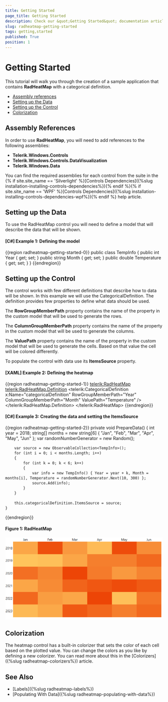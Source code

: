 ```yaml
---
title: Getting Started
page_title: Getting Started
description: Check our &quot;Getting Started&quot; documentation article for the RadHeatMap WPF control.
slug: radheatmap-getting-started
tags: getting,started
published: True
position: 1
---
```


# Getting Started

This tutorial will walk you through the creation of a sample application that contains __RadHeatMap__ with a categorical definition.

* [Assembly references](#assembly-references)
* [Setting up the Data](#setting-up-the-data)
* [Setting up the Control](#setting-up-the-control)
* [Colorization](#colorization)
			
## Assembly References

In order to use __RadHeatMap__, you will need to add references to the following assemblies:
* __Telerik.Windows.Controls__
* __Telerik.Windows.Controls.DataVisualization__
* __Telerik.Windows.Data__

You can find the required assemblies for each control from the suite in the {% if site.site_name == 'Silverlight' %}[Controls Dependencies]({%slug installation-installing-controls-dependencies%}){% endif %}{% if site.site_name == 'WPF' %}[Controls Dependencies]({%slug installation-installing-controls-dependencies-wpf%}){% endif %} help article.

## Setting up the Data

To use the RadHeatMap control you will need to define a model that will describe the data that will be shown.

#### __[C#] Example 1: Defining the model__
{{region radheatmap-getting-started-0}}
	public class TempInfo
	{
		public int Year { get; set; }
		public string Month { get; set; }
		public double Temperature { get; set; }
	}
{{endregion}}

## Setting up the Control

The control works with few different definitions that describe how to data will be shown. In this example we will use the CategoricalDefinition. The definition provides few properties to define what data should be used.

The __RowGroupMemberPath__ property contains the name of the property in the custom model that will be used to generate the rows.

The __ColumnGroupMemberPath__ property contains the name of the property in the custom model that will be used to generate the columns.

The __ValuePath__ property contains the name of the property in the custom model that will be used to generate the cells. Based on that value the cell will be colored differently.

To populate the control with data use its __ItemsSource__ property.

#### __[XAML] Example 2: Defining the heatmap__
{{region radheatmap-getting-started-1}}
	<telerik:RadHeatMap>
		<telerik:RadHeatMap.Definition>
			<telerik:CategoricalDefinition x:Name="categoricalDefinition"
										   RowGroupMemberPath="Year"
										   ColumnGroupMemberPath="Month"
										   ValuePath="Temperature" />
		</telerik:RadHeatMap.Definition>
	</telerik:RadHeatMap>
{{endregion}}

#### __[C#] Example 3: Creating the data and setting the ItemsSource__
{{region radheatmap-getting-started-2}}
	private void PrepareData()
	{
		int year = 2018;
		string[] months = new string[6] { "Jan", "Feb", "Mar", "Apr", "May", "Jun" };
		var randomNumberGenerator = new Random();

		var source = new ObservableCollection<TempInfo>();
		for (int i = 0; i < months.Length; i++)
		{
			for (int k = 0; k < 6; k++)
			{
				var info = new TempInfo() { Year = year + k, Month = months[i], Temperature = randomNumberGenerator.Next(10, 300) };
				source.Add(info);
			}
		}

		this.categoricalDefinition.ItemsSource = source;
	}	
{{endregion}}

#### __Figure 1: RadHeatMap__
![](images/radheatmap-getting-started-0.png)

## Colorization

The heatmap control has a built-in colorizer that sets the color of each cell based on the plotted value. You can change the colors as you like by defining a new colorizer. You can read more about this in the [Colorizers]({%slug radheatmap-colorizers%}) article.

## See Also
* [Labels]({%slug radheatmap-labels%})
* [Populating With Data]({%slug radheatmap-populating-with-data%})
